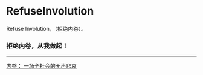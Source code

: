 # RefuseInvolution

Refuse Involution，（拒绝内卷）。



### 拒绝内卷，从我做起！



---

[内卷： 一场全社会的无声悲哀](https://github.com/ChinaDeveloperUnion/RefuseInvolution/blob/main/%E5%86%85%E5%8D%B7%EF%BC%9A%20%E4%B8%80%E5%9C%BA%E5%85%A8%E7%A4%BE%E4%BC%9A%E7%9A%84%E6%97%A0%E5%A3%B0%E6%82%B2%E5%93%80.md)
